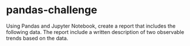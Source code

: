 # pandas-challenge

Using Pandas and Jupyter Notebook, create a report that includes the following data. The report include a written description of two observable trends based on the data.

